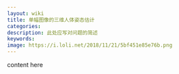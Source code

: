 ```yaml
---
layout: wiki
title: 单幅图像的三维人体姿态估计
categories: 
description: 此处应写对问题的简述
keywords: 
image: https://i.loli.net/2018/11/21/5bf451e85e76b.png
---
```


content here